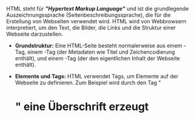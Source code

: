 
HTML steht für ***"Hypertext Markup Language"*** und ist die grundlegende Auszeichnungssprache (Seitenbeschreibungssprache), die für die Erstellung von Webseiten verwendet wird. HTML wird von Webbrowsern interpretiert, um den Text, die Bilder, die Links und die Struktur einer Webseite darzustellen.

 - **Grundstruktur:**
		 Eine HTML-Seite besteht normalerweise aus einem <html>-Tag, einem <head>-Tag (der Metadaten wie Titel und Zeichencodierung enthält), und einem <body>-Tag (der den eigentlichen Inhalt der Webseite enthält).

 - **Elemente und Tags:**
		 HTML verwendet Tags, um Elemente auf der Webseite zu definieren. Zum Beispiel wird durch den Tag "<h1>" eine Überschrift erzeugt
